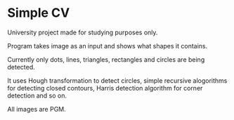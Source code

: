 Simple CV
=========

University project made for studying purposes only.

Program takes image as an input and shows what shapes
it contains.

Currently only dots, lines, triangles, rectangles and 
circles are being detected.

It uses Hough transformation to detect circles, simple
recursive alogorithms for detecting closed contours,
Harris detection algorithm for corner detection and 
so on.

All images are PGM.
